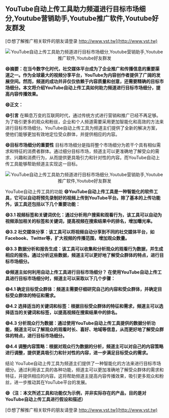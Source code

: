 ## **YouTube自动上传工具助力频道进行目标市场细分,Youtube营销助手,Youtube推广软件,Youtube好友群发**

[😍想了解推广相关软件的朋友请登录 http://www.vst.tw](http://www.vst.tw)

 <center><img src="https://vst.tw/MP4/tuiguang/png/8.png" alt="YouTube自动上传工具助力频道进行目标市场细分,Youtube营销助手,Youtube推广软件,Youtube好友群发"></center>

**😄摘要：在当今数字化时代，社交媒体平台成为了企业推广和传播信息的重要渠道之一。作为全球最大的视频分享平台，YouTube为内容创作者提供了广阔的发展空间。然而，频道的成功并非仅仅依赖于内容质量和创意，还需要精确的目标市场细分。本文将介绍YouTube自动上传工具如何助力频道进行目标市场细分，提高内容传播效果。**

**😄正文：**

**😄引言**
在瞬息万变的互联网时代，通过传统方式进行营销和推广已经不再足够。为了吸引更多的观众和粉丝，企业和个人频道需要采用更加智能化和高效的方法来进行目标市场细分。YouTube自动上传工具为频道主们提供了全新的解决方案，使他们能够更加有效地定位受众群体，并提供相应的内容。

**😄目标市场细分的重要性**
目标市场细分是指将整个市场细分为若干个具有相似需求和特征的消费者群体。通过细分目标市场，频道主可以更准确地了解受众的需求、兴趣和消费行为，从而提供更具吸引力和针对性的内容。而YouTube自动上传工具能够帮助频道主实现这一目标。

 <center><img src="https://vst.tw/MP4/tuiguang/png/6.png" alt="YouTube自动上传工具助力频道进行目标市场细分,Youtube营销助手,Youtube推广软件,Youtube好友群发"></center>

YouTube自动上传工具的功能
**😄YouTube自动上传工具是一种智能化的软件工具，它可以自动将预先录制好的视频上传到YouTube平台。除了基本的上传功能外，该工具还包括以下几个重要功能：**

**😄3.1 视频标签和关键词优化：通过分析用户搜索和观看行为，该工具可以自动为视频添加相关的标签和关键词，提高视频在搜索结果中的排名，增加曝光率。**

**😄3.2 社交媒体分享：该工具可以将视频自动分享到不同的社交媒体平台，如Facebook、Twitter等，扩大视频的传播范围，增加观众数量。**

**😄3.3 数据分析和报告生成：该工具可以收集和分析观众的观看行为数据，并生成相应的报告。通过分析这些数据，频道主可以更好地了解受众群体的特点，进行目标市场细分。**

**😄频道主如何利用自动上传工具进行目标市场细分？ 在使用YouTube自动上传工具进行目标市场细分时，频道主可以采取以下几个步骤：**

**😄4.1 确定目标受众群体：频道主需要仔细研究自己的内容和受众群体，并确定目标受众群体的特征和需求。**

**😄4.2 选择适当的关键词和标签：根据目标受众群体的特征和需求，频道主可以选择适当的关键词和标签，以提高视频在搜索结果中的排名。**

**😄4.3 分析观众行为数据：通过使用YouTube自动上传工具提供的数据分析功能，频道主可以了解观众的观看时长、喜好、地域等信息，从而更好地了解受众群体的特点，进行目标市场细分。**

**😄4.4 调整内容策略：根据对观众行为数据的分析，频道主可以对自己的内容策略进行调整，提供更具吸引力和针对性的内容，进一步满足目标受众的需求。**

结论 YouTube自动上传工具为频道主们提供了一种智能化的方法来进行目标市场细分。通过利用该工具的各种功能，频道主可以更加准确地了解受众群体的需求和特征，并提供相应的内容。这将帮助频道主提高内容传播效果，吸引更多观众和粉丝，进一步推动其在YouTube平台的发展。

**😄（注：本文所述工具和功能仅为示例，并非实际存在的产品，目的是对YouTube自动上传工具进行假设和描述）**

[😍想了解推广相关软件的朋友请登录 http://www.vst.tw](http://www.vst.tw)



